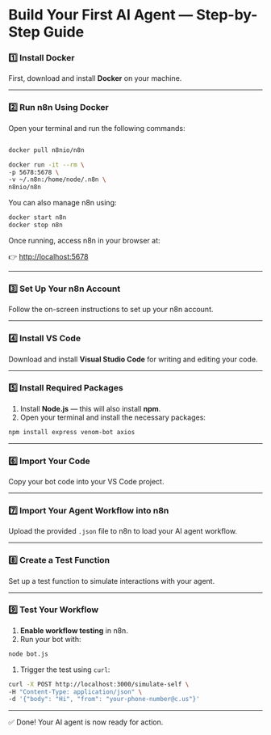 # Build Your First AI Agent — Step-by-Step Guide

### 1️⃣ Install Docker

First, download and install **Docker** on your machine.

---

### 2️⃣ Run n8n Using Docker

Open your terminal and run the following commands:

```bash

docker pull n8nio/n8n

```

```bash
docker run -it --rm \
-p 5678:5678 \
-v ~/.n8n:/home/node/.n8n \
n8nio/n8n

```

You can also manage n8n using:

```bash
docker start n8n
docker stop n8n

```

Once running, access n8n in your browser at:

👉 [http://localhost:5678](http://localhost:5678/)

---

### 3️⃣ Set Up Your n8n Account

Follow the on-screen instructions to set up your n8n account.

---

### 4️⃣ Install VS Code

Download and install **Visual Studio Code** for writing and editing your code.

---

### 5️⃣ Install Required Packages

1. Install **Node.js** — this will also install **npm**.
2. Open your terminal and install the necessary packages:

```bash
npm install express venom-bot axios

```

---

### 6️⃣ Import Your Code

Copy your bot code into your VS Code project.

---

### 7️⃣ Import Your Agent Workflow into n8n

Upload the provided `.json` file to n8n to load your AI agent workflow.

---

### 8️⃣ Create a Test Function

Set up a test function to simulate interactions with your agent.

---

### 9️⃣ Test Your Workflow

1. **Enable workflow testing** in n8n.
2. Run your bot with:

```bash
node bot.js

```

1. Trigger the test using `curl`:

```bash
curl -X POST http://localhost:3000/simulate-self \
-H "Content-Type: application/json" \
-d '{"body": "Hi", "from": "your-phone-number@c.us"}'

```

---

✅ Done! Your AI agent is now ready for action.